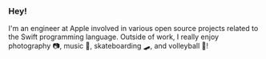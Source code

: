 ### Hey!

I'm an engineer at Apple involved in various open source projects related to the Swift programming language. Outside of work, I really enjoy photography 📷, music 🎹, skateboarding 🛹, and volleyball 🏐!
